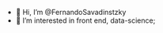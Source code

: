 - 👋 Hi, I’m @FernandoSavadinstzky
- 👀 I’m interested in front end, data-science;

<!---
FernandoSavadinstzky/FernandoSavadinstzky is a ✨ special ✨ repository because its `README.md` (this file) appears on your GitHub profile.
You can click the Preview link to take a look at your changes.
--->
